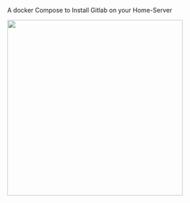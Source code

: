 A docker Compose to Install Gitlab on your Home-Server

<img src="https://github.com/Gerald-Ha/Gitlab-Docker/assets/53166232/147cc192-1a25-4c43-8441-736edc3f3813" width="400" height="auto">
